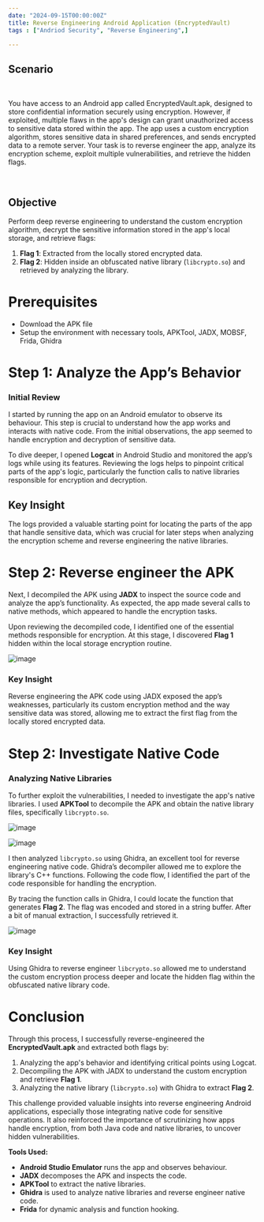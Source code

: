 ```yaml
---
date: "2024-09-15T00:00:00Z"
title: Reverse Engineering Android Application (EncryptedVault)
tags : ["Andriod Security", "Reverse Engineering",]

---
```

## Scenario
<p>&nbsp;</p>

You have access to an Android app called EncryptedVault.apk, designed to store confidential information securely using encryption. However, if exploited, multiple flaws in the app's design can grant unauthorized access to sensitive data stored within the app. The app uses a custom encryption algorithm, stores sensitive data in shared preferences, and sends encrypted data to a remote server. Your task is to reverse engineer the app, analyze its encryption scheme, exploit multiple vulnerabilities, and retrieve the hidden flags.

<p>&nbsp;</p>

## Objective

Perform deep reverse engineering to understand the custom encryption algorithm, decrypt the sensitive information stored in the app's local storage, and retrieve flags:

1. **Flag 1**: Extracted from the locally stored encrypted data.
2. **Flag 2**: Hidden inside an obfuscated native library (`libcrypto.so`) and retrieved by analyzing the library.

# Prerequisites

- Download the APK file
- Setup the environment with necessary tools, APKTool, JADX, MOBSF, Frida, Ghidra

# Step 1: Analyze the App’s Behavior

### Initial Review

I started by running the app on an Android emulator to observe its behaviour. This step is crucial to understand how the app works and interacts with native code. From the initial observations, the app seemed to handle encryption and decryption of sensitive data.

To dive deeper, I opened **Logcat** in Android Studio and monitored the app’s logs while using its features. Reviewing the logs helps to pinpoint critical parts of the app's logic, particularly the function calls to native libraries responsible for encryption and decryption.

## Key Insight

The logs provided a valuable starting point for locating the parts of the app that handle sensitive data, which was crucial for later steps when analyzing the encryption scheme and reverse engineering the native libraries.

# Step 2: Reverse engineer the APK

Next, I decompiled the APK using **JADX** to inspect the source code and analyze the app’s functionality. As expected, the app made several calls to native methods, which appeared to handle the encryption tasks.

Upon reviewing the decompiled code, I identified one of the essential methods responsible for encryption. At this stage, I discovered **Flag 1** hidden within the local storage encryption routine.


![image](https://github.com/user-attachments/assets/7ae0e365-1cbf-49e7-8025-5fe5cde6d068)

### Key Insight

Reverse engineering the APK code using JADX exposed the app’s weaknesses, particularly its custom encryption method and the way sensitive data was stored, allowing me to extract the first flag from the locally stored encrypted data.

# Step 2: Investigate Native Code

### Analyzing Native Libraries

To further exploit the vulnerabilities, I needed to investigate the app's native libraries. I used **APKTool** to decompile the APK and obtain the native library files, specifically `libcrypto.so`.

![image](https://github.com/user-attachments/assets/6bc8058b-9946-4d46-b0ee-9e85c8e0847f)

![image](https://github.com/user-attachments/assets/29672837-f010-401d-81f8-f69b7e454627)

I then analyzed `libcrypto.so` using Ghidra, an excellent tool for reverse engineering native code. Ghidra’s decompiler allowed me to explore the library's C++ functions. Following the code flow, I identified the part of the code responsible for handling the encryption.

By tracing the function calls in Ghidra, I could locate the function that generates **Flag 2**. The flag was encoded and stored in a string buffer. After a bit of manual extraction, I successfully retrieved it.

![image](https://github.com/user-attachments/assets/19bab843-8f9b-4c53-9822-9e5fb55516f4)

### Key Insight

Using Ghidra to reverse engineer `libcrypto.so` allowed me to understand the custom encryption process deeper and locate the hidden flag within the obfuscated native library code.

# Conclusion

Through this process, I successfully reverse-engineered the **EncryptedVault.apk** and extracted both flags by:

1. Analyzing the app's behavior and identifying critical points using Logcat.
2. Decompiling the APK with JADX to understand the custom encryption and retrieve **Flag 1**.
3. Analyzing the native library (`libcrypto.so`) with Ghidra to extract **Flag 2**.

This challenge provided valuable insights into reverse engineering Android applications, especially those integrating native code for sensitive operations. It also reinforced the importance of scrutinizing how apps handle encryption, from both Java code and native libraries, to uncover hidden vulnerabilities.



**Tools Used:**
- **Android Studio Emulator** runs the app and observes behaviour.
- **JADX** decomposes the APK and inspects the code.
- **APKTool** to extract the native libraries.
- **Ghidra** is used to analyze native libraries and reverse engineer native code.
- **Frida** for dynamic analysis and function hooking.




